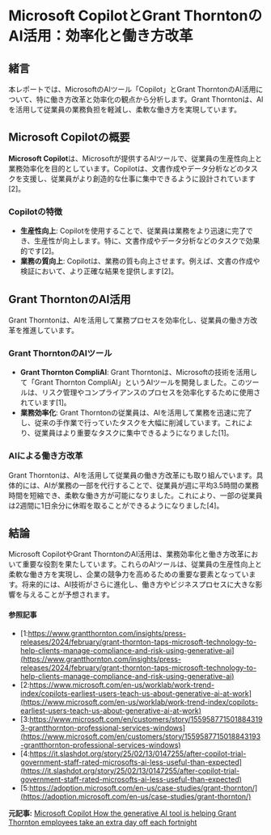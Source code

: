 # Microsoft CopilotとGrant ThorntonのAI活用：効率化と働き方改革

## 緒言

本レポートでは、MicrosoftのAIツール「Copilot」とGrant ThorntonのAI活用について、特に働き方改革と効率化の観点から分析します。Grant Thorntonは、AIを活用して従業員の業務負担を軽減し、柔軟な働き方を実現しています。

## Microsoft Copilotの概要

**Microsoft Copilot**は、Microsoftが提供するAIツールで、従業員の生産性向上と業務効率化を目的としています。Copilotは、文書作成やデータ分析などのタスクを支援し、従業員がより創造的な仕事に集中できるように設計されています[2]。

### Copilotの特徴

- **生産性向上**: Copilotを使用することで、従業員は業務をより迅速に完了でき、生産性が向上します。特に、文書作成やデータ分析などのタスクで効果的です[2]。
- **業務の質向上**: Copilotは、業務の質も向上させます。例えば、文書の作成や検証において、より正確な結果を提供します[2]。

## Grant ThorntonのAI活用

Grant Thorntonは、AIを活用して業務プロセスを効率化し、従業員の働き方改革を推進しています。

### Grant ThorntonのAIツール

- **Grant Thornton CompliAI**: Grant Thorntonは、Microsoftの技術を活用して「Grant Thornton CompliAI」というAIツールを開発しました。このツールは、リスク管理やコンプライアンスのプロセスを効率化するために使用されています[1]。
- **業務効率化**: Grant Thorntonの従業員は、AIを活用して業務を迅速に完了し、従来の手作業で行っていたタスクを大幅に削減しています。これにより、従業員はより重要なタスクに集中できるようになりました[1]。

### AIによる働き方改革

Grant Thorntonは、AIを活用して従業員の働き方改革にも取り組んでいます。具体的には、AIが業務の一部を代行することで、従業員が週に平均3.5時間の業務時間を短縮でき、柔軟な働き方が可能になりました。これにより、一部の従業員は2週間に1日余分に休暇を取ることができるようになりました[4]。

## 結論

Microsoft CopilotやGrant ThorntonのAI活用は、業務効率化と働き方改革において重要な役割を果たしています。これらのAIツールは、従業員の生産性向上と柔軟な働き方を実現し、企業の競争力を高めるための重要な要素となっています。将来的には、AI技術がさらに進化し、働き方やビジネスプロセスに大きな影響を与えることが予想されます。

#### 参照記事
- [1:https://www.grantthornton.com/insights/press-releases/2024/february/grant-thornton-taps-microsoft-technology-to-help-clients-manage-compliance-and-risk-using-generative-ai](https://www.grantthornton.com/insights/press-releases/2024/february/grant-thornton-taps-microsoft-technology-to-help-clients-manage-compliance-and-risk-using-generative-ai)
- [2:https://www.microsoft.com/en-us/worklab/work-trend-index/copilots-earliest-users-teach-us-about-generative-ai-at-work](https://www.microsoft.com/en-us/worklab/work-trend-index/copilots-earliest-users-teach-us-about-generative-ai-at-work)
- [3:https://www.microsoft.com/en/customers/story/1559587715018843193-grantthornton-professional-services-windows](https://www.microsoft.com/en/customers/story/1559587715018843193-grantthornton-professional-services-windows)
- [4:https://it.slashdot.org/story/25/02/13/0147255/after-copilot-trial-government-staff-rated-microsofts-ai-less-useful-than-expected](https://it.slashdot.org/story/25/02/13/0147255/after-copilot-trial-government-staff-rated-microsofts-ai-less-useful-than-expected)
- [5:https://adoption.microsoft.com/en-us/case-studies/grant-thornton/](https://adoption.microsoft.com/en-us/case-studies/grant-thornton/)


**元記事:** [Microsoft Copilot How the generative AI tool is helping Grant Thornton employees take an extra day off each fortnight](https://www.afr.com/work-and-careers/workplace/how-these-accountants-are-using-ai-to-take-more-time-off-work-20250214-p5lc5l)